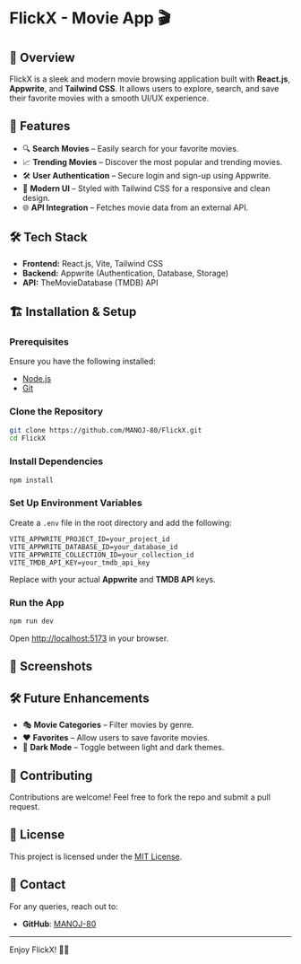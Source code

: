 # FlickX - Movie App 🎬

## 📌 Overview
FlickX is a sleek and modern movie browsing application built with **React.js**, **Appwrite**, and **Tailwind CSS**. It allows users to explore, search, and save their favorite movies with a smooth UI/UX experience.

## 🚀 Features
- 🔍 **Search Movies** – Easily search for your favorite movies.
- 📈 **Trending Movies** – Discover the most popular and trending movies.
- 🛠 **User Authentication** – Secure login and sign-up using Appwrite.
- 🎨 **Modern UI** – Styled with Tailwind CSS for a responsive and clean design.
- 🌐 **API Integration** – Fetches movie data from an external API.

## 🛠 Tech Stack
- **Frontend:** React.js, Vite, Tailwind CSS
- **Backend:** Appwrite (Authentication, Database, Storage)
- **API:** TheMovieDatabase (TMDB) API

## 🏗 Installation & Setup

### Prerequisites
Ensure you have the following installed:
- [Node.js](https://nodejs.org/)
- [Git](https://git-scm.com/)

### Clone the Repository
```sh
git clone https://github.com/MANOJ-80/FlickX.git
cd FlickX
```

### Install Dependencies
```sh
npm install
```

### Set Up Environment Variables
Create a `.env` file in the root directory and add the following:
```env
VITE_APPWRITE_PROJECT_ID=your_project_id
VITE_APPWRITE_DATABASE_ID=your_database_id
VITE_APPWRITE_COLLECTION_ID=your_collection_id
VITE_TMDB_API_KEY=your_tmdb_api_key
```
Replace with your actual **Appwrite** and **TMDB API** keys.

### Run the App
```sh
npm run dev
```
Open [http://localhost:5173](http://localhost:5173) in your browser.

## 📸 Screenshots


## 🛠 Future Enhancements
- 🎭 **Movie Categories** – Filter movies by genre.
- ❤️ **Favorites** – Allow users to save favorite movies.
- 🌙 **Dark Mode** – Toggle between light and dark themes.

## 🤝 Contributing
Contributions are welcome! Feel free to fork the repo and submit a pull request.

## 📜 License
This project is licensed under the [MIT License](LICENSE).

## 📩 Contact
For any queries, reach out to:
- **GitHub**: [MANOJ-80](https://github.com/MANOJ-80)


---
Enjoy FlickX! 🍿🎥
